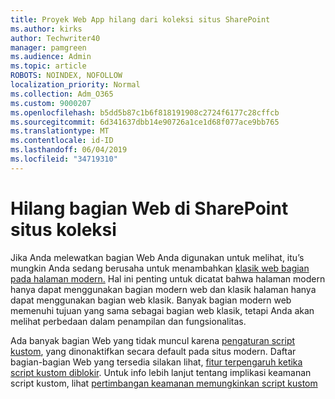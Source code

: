 ```yaml
---
title: Proyek Web App hilang dari koleksi situs SharePoint
ms.author: kirks
author: Techwriter40
manager: pamgreen
ms.audience: Admin
ms.topic: article
ROBOTS: NOINDEX, NOFOLLOW
localization_priority: Normal
ms.collection: Adm_O365
ms.custom: 9000207
ms.openlocfilehash: b5dd5b87c1b6f818191908c2724f6177c28cffcb
ms.sourcegitcommit: 6d341637dbb14e90726a1ce1d68f077ace9bb765
ms.translationtype: MT
ms.contentlocale: id-ID
ms.lasthandoff: 06/04/2019
ms.locfileid: "34719310"
---
```

# <a name="missing-web-part-in-sharepoint-site-collection"></a>Hilang bagian Web di SharePoint situs koleksi

<p>Jika Anda melewatkan bagian Web Anda digunakan untuk melihat, itu&rsquo;s mungkin Anda sedang berusaha untuk menambahkan <a href="https://support.office.com/en-us/article/classic-and-modern-web-part-experiences-3fdae6c3-8fc1-49ab-8708-8c104b882e64">klasik web bagian pada halaman modern.</a> Hal ini penting untuk dicatat bahwa halaman modern hanya dapat menggunakan bagian modern web dan klasik halaman hanya dapat menggunakan bagian web klasik. Banyak bagian modern web memenuhi tujuan yang sama sebagai bagian web klasik, tetapi Anda akan melihat perbedaan dalam penampilan dan fungsionalitas.</p> <p>Ada banyak bagian Web yang tidak muncul karena <a href="https://docs.microsoft.com/en-us/sharepoint/allow-or-prevent-custom-script">pengaturan script kustom</a>, yang dinonaktifkan secara default pada situs modern. Daftar bagian-bagian Web yang tersedia silakan lihat, <a href="https://docs.microsoft.com/en-us/sharepoint/allow-or-prevent-custom-script#features-affected-when-custom-script-is-blocked">fitur terpengaruh ketika script kustom diblokir</a>. Untuk info lebih lanjut tentang implikasi keamanan script kustom, lihat <a href="https://docs.microsoft.com/en-us/sharepoint/security-considerations-of-allowing-custom-script">pertimbangan keamanan memungkinkan script kustom</a></p>
